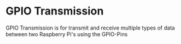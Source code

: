 # GPIO Transmission

GPIO Transmission is for transmit and receive multiple types of data between two Raspberry Pi's using the GPIO-Pins

